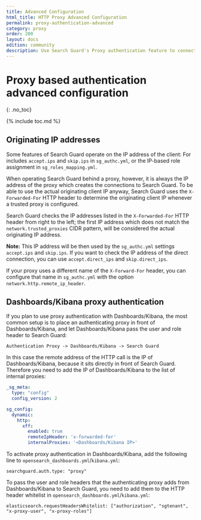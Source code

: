 ```yaml
---
title: Advanced Configuration
html_title: HTTP Proxy Advanced Configuration
permalink: proxy-authentication-advanced
category: proxy
order: 200
layout: docs
edition: community
description: Use Search Guard's Proxy authentication feature to connect OpenSearch/Elasticsearch to any third-party identity provider.
---
```

<!---
Copyright 2020 floragunn GmbH
-->

# Proxy based authentication advanced configuration
{: .no_toc}

{% include toc.md %}

## Originating IP addresses

Some features of Search Guard operate on the IP address of the client: For includes `accept.ips` and `skip.ips` in `sg_authc.yml`, or the IP-based role assignment in `sg_roles_mapping.yml`. 

When operating Search Guard behind a proxy, however, it is always the IP address of the proxy which creates the connections to Search Guard. To be able to
use the actual originating client IP anyway, Search Guard uses the `X-Forwarded-For` HTTP header to determine the originating client IP whenever a trusted proxy is configured.

Search Guard checks the IP addresses listed in the `X-Forwarded-For` HTTP header from right to the left; the first IP address which does not match the `network.trusted_proxies` CIDR pattern, will be considered the actual originating IP address.

**Note:** This IP address will be then used by the `sg_authc.yml` settings `accept.ips` and `skip.ips`. If you want to check the IP address of the direct connection, you can use `accept.direct_ips` and `skip.direct_ips`. 

If your proxy uses a different name of the `X-Forward-For` header, you can configure that name in `sg_authc.yml` with the option `network.http.remote_ip_header`. 

## Dashboards/Kibana proxy authentication

If you plan to use proxy authentication with Dashboards/Kibana, the most common setup is to place an authenticating proxy in front of Dashboards/Kibana, and let Dashboards/Kibana pass the user and role header to Search Guard:

```
Authentication Proxy -> Dashboards/Kibana -> Search Guard
```

In this case the remote address of the HTTP call is the IP of Dashboards/Kibana, because it sits directly in front of Search Guard. Therefore you need to add the IP of Dashboards/Kibana to the list of internal proxies:

```yaml
_sg_meta:
  type: "config"
  config_version: 2

sg_config:
  dynamic:
    http:
      xff:
        enabled: true
        remoteIpHeader: 'x-forwarded-for'
        internalProxies: '<Dashboards/Kibana IP>'
```

To activate proxy authentication in Dashboards/Kibana, add the following line to `opensearch_dashboards.yml`/`kibana.yml`:

```
searchguard.auth.type: "proxy"
```

To pass the user and role headers that the authenticating proxy adds from Dashboards/Kibana to Search Guard, you need to add them to the HTTP header whitelist in `opensearch_dashboards.yml`/`kibana.yml`:

```
elasticsearch.requestHeadersWhitelist: ["authorization", "sgtenant", "x-proxy-user", "x-proxy-roles"]

```